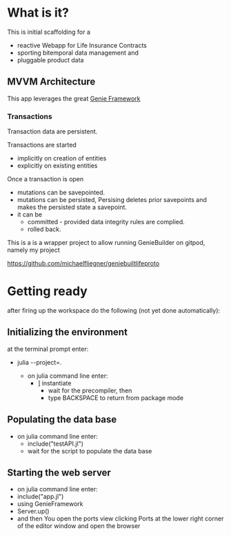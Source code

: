 # What is it?

This is initial scaffolding for a 
* reactive Webapp for Life Insurance Contracts
* sporting bitemporal data management and
* pluggable product data

## MVVM Architecture 
This app leverages the great [Genie Framework](https://genieframework.com/)
### Transactions

Transaction data are persistent. 

Transactions are started 
* implicitly on creation of entities
* explicitly on existing entities

Once a transaction is open
* mutations can be savepointed.
* mutations can be persisted, Persising deletes prior savepoints and makes the persisted state a savepoint.
* it can be 
    * committed - provided data integrity rules are complied.
    * rolled back.

This is a is a wrapper project to allow running GenieBuilder on gitpod, namely my project

https://github.com/michaelfliegner/geniebuiltlifeproto

# Getting ready

after firing up the workspace do the following (not yet done automatically):

## Initializing the environment

at the terminal prompt enter:

- julia --project=.

  - on julia command line enter:
    - ] instantiate
      - wait for the precompiler, then
      - type BACKSPACE to return from package mode

## Populating the data base

- on julia command line enter:
  - include("testAPI.jl")
  - wait for the script to populate the data base

## Starting the web server

- on julia command line enter:
- include("app.jl")
- using GenieFramework
- Server.up()
- and then You open the ports view clicking Ports at the lower right corner of the editor window and open the browser
